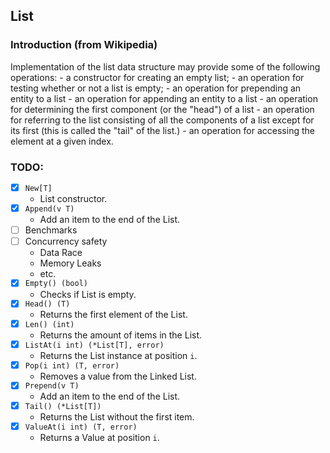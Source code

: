 ## List

### Introduction (from Wikipedia)
Implementation of the list data structure may provide some of the following operations:
    - a constructor for creating an empty list;
    - an operation for testing whether or not a list is empty;
    - an operation for prepending an entity to a list
    - an operation for appending an entity to a list
    - an operation for determining the first component (or the "head") of a list
    - an operation for referring to the list consisting of all the components of a list except for its first (this is called the "tail" of the list.)
    - an operation for accessing the element at a given index.

### TODO:
- [x] `New[T]`
    - List constructor.
- [x] `Append(v T)`
    - Add an item to the end of the List.
- [ ] Benchmarks
- [ ] Concurrency safety
    - Data Race
    - Memory Leaks
    - etc.
- [x] `Empty() (bool)`
    - Checks if List is empty.
- [x] `Head() (T)`
    - Returns the first element of the List.
- [x] `Len() (int)`
    - Returns the amount of items in the List.
- [x] `ListAt(i int) (*List[T], error)` 
    - Returns the List instance at position `i`.
- [x] `Pop(i int) (T, error)`
    - Removes a value from the Linked List.
- [x] `Prepend(v T)`
    - Add an item to the end of the List.
- [x] `Tail() (*List[T])`
    - Returns the List without the first item.
- [x] `ValueAt(i int) (T, error)` 
    - Returns a Value at position `i`.
